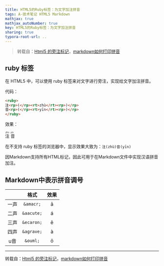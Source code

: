 ```yaml
---
title: HTML5的Ruby标签：为文字加注拼音
tags: A-技术笔记 HTML5 Markdown
mathjax: true
mathjax_autoNumber: true
key: HTML5的Ruby标签：为文字加注拼音
sharing: true
typora-root-url: ..
---
```


> 转载自：[Html5 的旁注标记](https://laysent.com/blog/post/html5-and-furigana/)，[markdown如何打印拼音](https://blog.csdn.net/enthan809882/article/details/109355697)

<!--more-->

## ruby 标签

在 HTML5 中，可以使用 ruby 标签来对文字进行旁注，实现给文字加注拼音。

代码：

``` html
<ruby>
注<rp>(</rp><rt>zhù</rt><rp>)</rp>
音<rp>(</rp><rt>yīn</rt><rp>)</rp>
</ruby>
```

效果：

<ruby>
注<rp>(</rp><rt>zhù</rt><rp>)</rp>
音<rp>(</rp><rt>yīn</rt><rp>)</rp>
</ruby>

在不支持 ruby 标签的浏览器中，显示效果大致为：`注(zhù)音(yīn)`

因Markdown支持所有HTML标记，因此可用于在Markdown文件中实现汉语拼音加注。

## Markdown中表示拼音调号

| |格式|效果|
|:--:|:--:|:--:|
|一声|`&amacr;`|&amacr;|
|二声|`&aacute;`|&aacute;|
|三声|`&ecaron;`|&ecaron;|
|四声|`&agrave;`|&agrave;|
|u音|`&ouml;`|&ouml;|

---

转载自：[Html5 的旁注标记](https://laysent.com/blog/post/html5-and-furigana/)，[markdown如何打印拼音](https://blog.csdn.net/enthan809882/article/details/109355697)